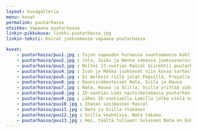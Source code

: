 ```yaml
---
layout: kuvagalleria
menu: kuvat
permalink: puutarhassa
otsikko: Vapaana puutarhassa
linkin-pikkukuva: linkki-puutarhassa.jpg
linkin-teksti: Koirat juoksemassa vapaana puutarhassa

kuvat:
    - puutarhassa/puu1.jpg : Tojon vapauden hurmassa suuntaamassa kohti puutarhaa
    - puutarhassa/puu2.jpg : Cola, Joiku ja Henna samassa juoksuvuorossa Tojonin kanssa; suunta on sama vapaana puutarhaan
    - puutarhassa/puu3.jpg : Miltei 17-vuotias Rascal kiirehtii puutarhaan
    - puutarhassa/puu4.jpg : Icon ja Mokka juoksevat niin kovaa tarhasta puutarhaan, etteivät tahdo jalat ehtiä maassa käydä
    - puutarhassa/puu5.jpg : Ei melkein riitä jalat Pepsillä, Freyalla eikä Jadellakaan
    - puutarhassa/puu6.jpg : Kaunisrakenteiset Nata, Scila ja Hauva
    - puutarhassa/puu7.jpg : Nata, Hauva ja Scilla, Scilla yrittää uida vesikupissa.
    - puutarhassa/puu8.jpg : 15-vuotias Lumi nautiskelemassa puutarhan hämyssä
    - puutarhassa/puu9.jpg : Lähes 15-vuotiaalla Lumilla jalka vielä nousee
    - puutarhassa/puu10.jpg : Ihanan susimainen Rascal
    - puutarhassa/puu11.jpg : Nata ja Scilla (takana)
    - puutarhassa/puu12.jpg : Scilla vauhdissa, Nata takana
    - puutarhassa/puu13.jpg : Hei, täältä tullaan! Suloinen Nata on Enkelin lapsi. 
---
```

